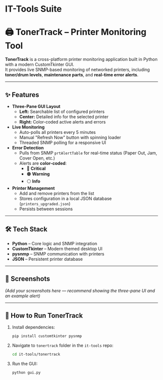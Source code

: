 # IT-Tools Suite

# 🖨 TonerTrack – Printer Monitoring Tool

**TonerTrack** is a cross-platform printer monitoring application built in Python with a modern CustomTkinter GUI.  
It provides live SNMP-based monitoring of networked printers, including **toner/drum levels**, **maintenance parts**, and **real-time error alerts**.

---

## ✨ Features
- **Three-Pane GUI Layout**
  - **Left:** Searchable list of configured printers
  - **Center:** Detailed info for the selected printer
  - **Right:** Color-coded active alerts and errors
- **Live Monitoring**
  - Auto-polls all printers every 5 minutes  
  - Manual "Refresh Now" button with spinning loader
  - Threaded SNMP polling for a responsive UI
- **Error Detection**
  - Pulls from SNMP `prtAlertTable` for real-time status (Paper Out, Jam, Cover Open, etc.)
  - Alerts are **color-coded**:
    - 🔴 **Critical**
    - 🟠 **Warning**
    - ⚪ **Info**
- **Printer Management**
  - Add and remove printers from the list
  - Stores configuration in a local JSON database (`printers_upgraded.json`)
  - Persists between sessions

---

## 🛠 Tech Stack
- **Python** – Core logic and SNMP integration  
- **CustomTkinter** – Modern themed desktop UI  
- **pysnmp** – SNMP communication with printers  
- **JSON** – Persistent printer database  

---

## 📸 Screenshots
*(Add your screenshots here — recommend showing the three-pane UI and an example alert)*

---

## 🚀 How to Run TonerTrack
1. Install dependencies:
   ```bash
   pip install customtkinter pysnmp
    ```
2. Navigate to `tonertrack` folder in the `it-tools` repo:
    ```bash
    cd it-tools/tonertrack
    ```
3. Run the GUI:
    ```bash
    python gui.py
    ```

